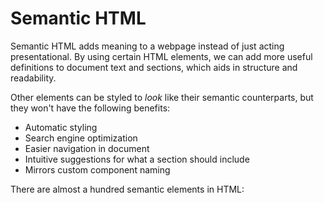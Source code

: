# Semantic HTML
Semantic HTML adds meaning to a webpage instead of just acting presentational. By using certain HTML elements, we can add more useful definitions to document text and sections, which aids in structure and readability.

Other elements can be styled to *look* like their semantic counterparts, but they won't have the following benefits:
- Automatic styling
- Search engine optimization
- Easier navigation in document
- Intuitive suggestions for what a section should include
- Mirrors custom component naming

There are almost a hundred semantic elements in HTML:
